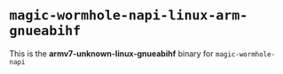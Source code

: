 # `magic-wormhole-napi-linux-arm-gnueabihf`

This is the **armv7-unknown-linux-gnueabihf** binary for `magic-wormhole-napi`

